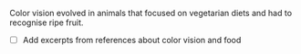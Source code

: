 


Color vision evolved in animals that focused on vegetarian diets and had to recognise ripe fruit.

- [ ] Add excerpts from references about color vision and food
